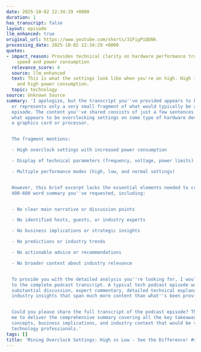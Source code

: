 ```yaml
---
date: 2025-10-02 22:34:29 +0000
duration: 1
has_transcript: false
layout: episode
llm_enhanced: true
original_url: https://www.youtube.com/shorts/31FigPiQbNk
processing_date: 2025-10-02 22:34:29 +0000
quotes:
- impact_reason: Provides technical clarity on hardware performance trade-offs between
    speed and power consumption
  relevance_score: 4
  source: llm_enhanced
  text: This is what the settings look like when you're on high. High is a high overclock
    and high power consumption.
  topic: technology
source: Unknown Source
summary: 'I apologize, but the transcript you''ve provided appears to be incomplete
  or represents only a very small fragment of what would typically be a full podcast
  episode. The content you''ve shared consists of just a few sentences describing
  what appears to be overclocking settings on some type of hardware device, likely
  a graphics card or processor.


  The fragment mentions:

  - High overclock settings with increased power consumption

  - Display of technical parameters (frequency, voltage, power limits)

  - Multiple performance modes (high, low, and normal settings)


  However, this brief excerpt lacks the essential elements needed to create the comprehensive
  400-600 word summary you''ve requested, including:


  - No clear main narrative or discussion points

  - No identified hosts, guests, or industry experts

  - No business implications or strategic insights

  - No predictions or industry trends

  - No actionable advice or recommendations

  - No broader context about industry relevance


  To provide you with the detailed analysis you''re looking for, I would need access
  to the complete podcast transcript. A typical tech podcast episode would contain
  substantial discussion, expert commentary, detailed technical explanations, and
  industry insights that span much more content than what''s been provided.


  Could you please share the full transcript of the podcast episode? This would allow
  me to deliver the comprehensive summary covering all the key takeaways, technical
  concepts, business implications, and industry context that would be valuable for
  technology professionals.'
tags: []
title: 'Mining Overclock Settings: High vs Low - See the Difference! #shorts'
---
```


<!-- Episode automatically generated from analysis data -->
<!-- Processing completed: 2025-10-02 22:34:29 UTC -->
